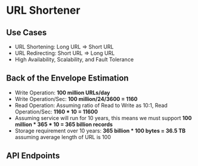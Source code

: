 # URL Shortener

## Use Cases

- URL Shortening: Long URL => Short URL
- URL Redirecting: Short URL => Long URL
- High Availability, Scalability, and Fault Tolerance

## Back of the Envelope Estimation

- Write Operation: **100 million URLs/day**
- Write Operation/Sec: **100 million/24/3600 = 1160**
- Read Operation: Assuming ratio of Read to Write as 10:1, Read Operation/Sec: **1160 * 10 = 11600**
- Assuming service will run for 10 years, this means we must support **100 million * 365 * 10 = 365 billion records**
- Storage requirement over 10 years: **365 billion * 100 bytes = 36.5 TB** assuming average length of URL is 100

## API Endpoints
